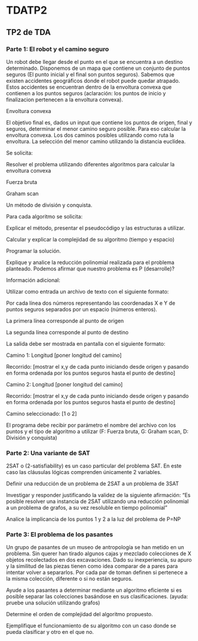 # TDATP2
## TP2 de TDA

### Parte 1: El robot y el camino seguro

Un robot debe llegar desde el punto en el que se encuentra a un destino determinado. Disponemos de un mapa que contiene un conjunto de puntos seguros (El punto inicial y el final son puntos seguros). Sabemos que existen accidentes geográficos donde el robot puede quedar atrapado. Estos accidentes se encuentran dentro de la envoltura convexa que contienen a los puntos seguros (aclaración: los puntos de inicio y finalizacion pertenecen a la envoltura convexa).

Envoltura convexa

El objetivo final es, dados un input que contiene los puntos de origen, final y seguros, determinar el menor camino seguro posible. Para eso calcular la envoltura convexa. Los dos caminos posibles utilizando como ruta la envoltura. La selección del menor camino utilizando la distancia euclídea.

Se solicita:

Resolver el problema utilizando diferentes algoritmos para calcular la envoltura convexa

Fuerza bruta

Graham scan

Un método de división y conquista.

Para cada algoritmo se solicita:

Explicar el método, presentar el pseudocódigo y las estructuras a utilizar.

Calcular y explicar la complejidad de su algoritmo (tiempo y espacio)

Programar la solución.

Explique y analice la reducción polinomial realizada para el problema planteado. Podemos afirmar que nuestro problema es P (desarrolle)?

Información adicional:

Utilizar como entrada un archivo de texto con el siguiente formato:

Por cada línea dos números representando las coordenadas X e Y de puntos seguros separados por un espacio (números enteros).

La primera línea corresponde al punto de origen

La segunda línea corresponde al punto de destino

La salida debe ser mostrada en pantalla con el siguiente formato:

Camino 1: Longitud [poner longitud del camino]

Recorrido: [mostrar el x,y de cada punto iniciando desde origen y pasando en forma ordenada por los puntos seguros hasta el punto de destino]

Camino 2: Longitud [poner longitud del camino]

Recorrido: [mostrar el x,y de cada punto iniciando desde origen y pasando en forma ordenada por los puntos seguros hasta el punto de destino]

Camino seleccionado: [1 o 2]

El programa debe recibir por parámetro el nombre del archivo con los puntos y el tipo de algoritmo a utilizar (F: Fuerza bruta, G: Graham scan, D: División y conquista)

### Parte 2: Una variante de SAT

2SAT o (2-satisfiability) es un caso particular del problema SAT. En este caso las cláusulas lógicas comprenden únicamente 2 variables.

Definir una reducción de un problema de 2SAT a un problema de 3SAT

Investigar y responder justificando la validez de la siguiente afirmación: “Es posible resolver una instancia de 2SAT utilizando una reducción polinomial a un problema de grafos, a su vez resoluble en tiempo polinomial”

Analice la implicancia de los puntos 1 y 2 a la luz del problema de P=NP

### Parte 3: El problema de los pasantes

Un grupo de pasantes de un museo de antropología se han metido en un problema. Sin querer han tirado algunos cajas y mezclado colecciones de X objetos recolectados en dos excavaciones. Dado su inexperiencia, su apuro y la similitud de las piezas tienen como idea comparar de a pares para intentar volver a separarlos. Por cada par de toman definen si pertenece a la misma colección, diferente o si no están seguros.

Ayude a los pasantes a determinar mediante un algoritmo eficiente si es posible separar las colecciones basándose en sus clasificaciones. (ayuda: pruebe una solución utilizando grafos)

Determine el orden de complejidad del algoritmo propuesto.

Ejemplifique el funcionamiento de su algoritmo con un caso donde se pueda clasificar y otro en el que no.
